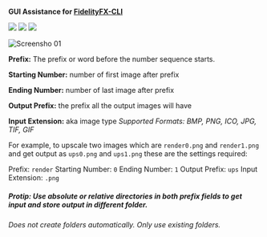 **GUI Assistance for [FidelityFX-CLI](https://github.com/GPUOpen-Effects/FidelityFX-CLI)**

![](https://img.shields.io/github/tag/NukeGH05T/FiedilityFX-Assist?style=for-the-badge&logo=csharp) ![](https://img.shields.io/github/release/NukeGH05T/FiedilityFX-Assist?style=for-the-badge&logo=csharp) ![](https://img.shields.io/github/issues/NukeGH05T/FiedilityFX-Assist?style=for-the-badge&logo=csharp)

![Screensho 01](https://i.imgur.com/XiFA8o0.png "Screensho 01")

**Prefix:** The prefix or word before the number sequence starts.

**Starting Number:** number of first image after prefix

**Ending Number:**  number of last image after prefix

**Output Prefix:** the prefix all the output images will have

**Input Extension:** aka image type
*Supported Formats: BMP, PNG, ICO, JPG, TIF, GIF*

For example, to upscale two images which are `render0.png` and `render1.png` and get output as `ups0.png` and `ups1.png` these are the settings required:

Prefix: `render`
Starting Number: `0`
Ending Number: `1`
Output Prefix: `ups`
Input Extension: `.png`

##### Protip: Use absolute or relative directories in both prefix fields to get input and store output in different folder.
*Does not create folders automatically. Only use existing folders.*

